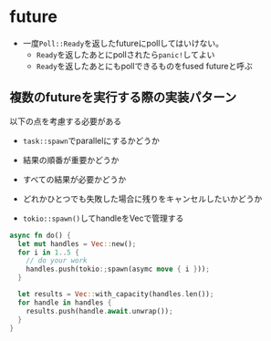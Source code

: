 # future

* 一度`Poll::Ready`を返したfutureにpollしてはいけない。
  * `Ready`を返したあとにpollされたら`panic!`してよい
  * `Ready`を返したあとにもpollできるものをfused futureと呼ぶ

## 複数のfutureを実行する際の実装パターン

以下の点を考慮する必要がある
* `task::spawn`でparallelにするかどうか
* 結果の順番が重要かどうか
* すべての結果が必要かどうか
* どれかひとつでも失敗した場合に残りをキャンセルしたいかどうか


* `tokio::spawn()`してhandleをVecで管理する

```rust
async fn do() {
  let mut handles = Vec::new();
  for i in 1..5 {
    // do your work
    handles.push(tokio:;spawn(asymc move { i }));
  }

  let results = Vec::with_capacity(handles.len());
  for handle in handles {
    results.push(handle.await.unwrap());
  }
}
```
